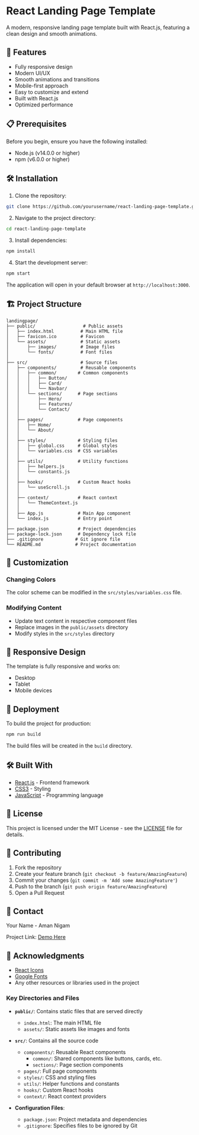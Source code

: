 # React Landing Page Template

A modern, responsive landing page template built with React.js, featuring a clean design and smooth animations.

## 🚀 Features

- Fully responsive design
- Modern UI/UX
- Smooth animations and transitions
- Mobile-first approach
- Easy to customize and extend
- Built with React.js
- Optimized performance

## 📋 Prerequisites

Before you begin, ensure you have the following installed:
- Node.js (v14.0.0 or higher)
- npm (v6.0.0 or higher)

## 🛠️ Installation

1. Clone the repository:
```bash
git clone https://github.com/yourusername/react-landing-page-template.git
```

2. Navigate to the project directory:
```bash
cd react-landing-page-template
```

3. Install dependencies:
```bash
npm install
```

4. Start the development server:
```bash
npm start
```

The application will open in your default browser at `http://localhost:3000`.

## 🏗️ Project Structure

```
landingpage/
├── public/                  # Public assets
│   ├── index.html          # Main HTML file
│   ├── favicon.ico         # Favicon
│   └── assets/             # Static assets
│       ├── images/         # Image files
│       └── fonts/          # Font files
│
├── src/                    # Source files
│   ├── components/         # Reusable components
│   │   ├── common/        # Common components
│   │   │   ├── Button/
│   │   │   ├── Card/
│   │   │   └── Navbar/
│   │   └── sections/      # Page sections
│   │       ├── Hero/
│   │       ├── Features/
│   │       └── Contact/
│   │
│   ├── pages/             # Page components
│   │   ├── Home/
│   │   └── About/
│   │
│   ├── styles/            # Styling files
│   │   ├── global.css     # Global styles
│   │   └── variables.css  # CSS variables
│   │
│   ├── utils/             # Utility functions
│   │   ├── helpers.js
│   │   └── constants.js
│   │
│   ├── hooks/             # Custom React hooks
│   │   └── useScroll.js
│   │
│   ├── context/           # React context
│   │   └── ThemeContext.js
│   │
│   ├── App.js             # Main App component
│   └── index.js           # Entry point
│
├── package.json           # Project dependencies
├── package-lock.json      # Dependency lock file
├── .gitignore            # Git ignore file
└── README.md             # Project documentation
```

## 🎨 Customization

### Changing Colors
The color scheme can be modified in the `src/styles/variables.css` file.

### Modifying Content
- Update text content in respective component files
- Replace images in the `public/assets` directory
- Modify styles in the `src/styles` directory

## 📱 Responsive Design

The template is fully responsive and works on:
- Desktop
- Tablet
- Mobile devices

## 🚀 Deployment

To build the project for production:

```bash
npm run build
```

The build files will be created in the `build` directory.

## 🛠️ Built With

- [React.js](https://reactjs.org/) - Frontend framework
- [CSS3](https://developer.mozilla.org/en-US/docs/Web/CSS) - Styling
- [JavaScript](https://developer.mozilla.org/en-US/docs/Web/JavaScript) - Programming language

## 📝 License

This project is licensed under the MIT License - see the [LICENSE](LICENSE) file for details.

## 👥 Contributing

1. Fork the repository
2. Create your feature branch (`git checkout -b feature/AmazingFeature`)
3. Commit your changes (`git commit -m 'Add some AmazingFeature'`)
4. Push to the branch (`git push origin feature/AmazingFeature`)
5. Open a Pull Request

## 📧 Contact

Your Name - Aman Nigam

Project Link: [Demo Here](https://github.com/yourusername/react-landing-page-template)

## 🙏 Acknowledgments

- [React Icons](https://react-icons.github.io/react-icons/)
- [Google Fonts](https://fonts.google.com/)
- Any other resources or libraries used in the project

### Key Directories and Files

- **`public/`**: Contains static files that are served directly
  - `index.html`: The main HTML file
  - `assets/`: Static assets like images and fonts

- **`src/`**: Contains all the source code
  - `components/`: Reusable React components
    - `common/`: Shared components like buttons, cards, etc.
    - `sections/`: Page section components
  - `pages/`: Full page components
  - `styles/`: CSS and styling files
  - `utils/`: Helper functions and constants
  - `hooks/`: Custom React hooks
  - `context/`: React context providers

- **Configuration Files**:
  - `package.json`: Project metadata and dependencies
  - `.gitignore`: Specifies files to be ignored by Git